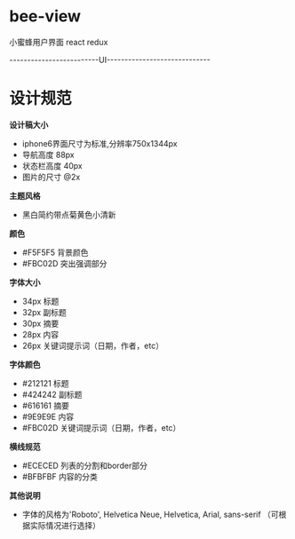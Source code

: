 # bee-view
小蜜蜂用户界面
react redux

-------------------------UI-----------------------------
# 设计规范

**设计稿大小**
* iphone6界面尺寸为标准,分辨率750x1344px
* 导航高度 88px
* 状态栏高度 40px
* 图片的尺寸 @2x

**主题风格**
* 黑白简约带点菊黄色小清新

**颜色**
* #F5F5F5 背景颜色
* #FBC02D 突出强调部分

**字体大小**
* 34px 标题
* 32px 副标题
* 30px 摘要
* 28px 内容
* 26px 关键词提示词（日期，作者，etc）

**字体颜色**
* #212121 标题
* #424242 副标题
* #616161 摘要
* #9E9E9E 内容
* #FBC02D 关键词提示词（日期，作者，etc）

**横线规范**
* #ECECED 列表的分割和border部分
* #BFBFBF 内容的分类

**其他说明**
* 字体的风格为'Roboto', Helvetica Neue, Helvetica, Arial, sans-serif （可根据实际情况进行选择）

